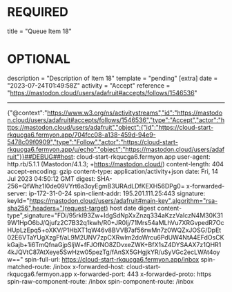
# REQUIRED
title = "Queue Item 18"
# OPTIONAL
description = "Description of Item 18"
template = "pending"
[extra]
date = "2023-07-24T01:49:58Z"
activity = "Accept"
reference = "https://mastodon.cloud/users/adafruit#accepts/follows/1546536"

---
{"@context":"https://www.w3.org/ns/activitystreams","id":"https://mastodon.cloud/users/adafruit#accepts/follows/1546536","type":"Accept","actor":"https://mastodon.cloud/users/adafruit","object":{"id":"https://cloud-start-rkqucga6.fermyon.app/704fcc08-a138-459d-94e9-5478c09f0909","type":"Follow","actor":"https://cloud-start-rkqucga6.fermyon.app/u/echo","object":"https://mastodon.cloud/users/adafruit"}}##DEBUG##host: cloud-start-rkqucga6.fermyon.app
user-agent: http.rb/5.1.1 (Mastodon/4.1.3; +https://mastodon.cloud/)
content-length: 404
accept-encoding: gzip
content-type: application/activity+json
date: Fri, 14 Jul 2023 04:50:12 GMT
digest: SHA-256=QfWhz1I0de09VYrt6a3oyEgmB3URAdLDfKEXH56DPg0=
x-forwarded-server: ip-172-31-0-24
spin-client-addr: 195.201.111.25:443
signature: keyId="https://mastodon.cloud/users/adafruit#main-key",algorithm="rsa-sha256",headers="(request-target) host date digest content-type",signature="FDi/95rkI93Zw+IdgSdNpXxZnzq334aKzzVaIczN4M30K319W1HpO6bJ/Qjufz2C7B32q1kwh/R0+JR0lj/71Mrs54aMLhVu7XRGvpedR7OcHUpLzEpq5+oXKV/P1HbXT1qW46v8BVVB7af56rwMn7z0WQZxJOSG/DpEt02E6VTaYUgXzgFf/aL9M2UNV7zpCXRwlm2doWrcu6PdUW4NtA4EFdOsCKkGajb+1i6TmQfnaGjpSljW+fFJOfNO8ZDvxeZWK+BfX1sZ4DYSAAX7z1QHR14kJQVtC87AtXeye5SwHzw05pezTg/fAnSX5GHgjkYR/uSyVGc2ecLWAt4oyw=="
spin-full-url: https://cloud-start-rkqucga6.fermyon.app/inbox
spin-matched-route: /inbox
x-forwarded-host: cloud-start-rkqucga6.fermyon.app
x-forwarded-port: 443
x-forwarded-proto: https
spin-raw-component-route: /inbox
spin-component-route: /inbox

